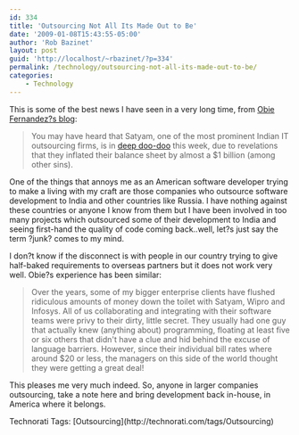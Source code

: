 ```yaml
---
id: 334
title: 'Outsourcing Not All Its Made Out to Be'
date: '2009-01-08T15:43:55-05:00'
author: 'Rob Bazinet'
layout: post
guid: 'http://localhost/~rbazinet/?p=334'
permalink: /technology/outsourcing-not-all-its-made-out-to-be/
categories:
    - Technology
---
```


This is some of the best news I have seen in a very long time, from [Obie Fernandez?s blog](http://blog.obiefernandez.com/content/2009/01/satyam-schadenfreude.html):

> You may have heard that Satyam, one of the most prominent Indian IT outsourcing firms, is in [deep doo-doo](http://www.businessweek.com/globalbiz/content/jan2009/gb2009017_807784.htm) this week, due to revelations that they inflated their balance sheet by almost a $1 billion (among other sins).

One of the things that annoys me as an American software developer trying to make a living with my craft are those companies who outsource software development to India and other countries like Russia. I have nothing against these countries or anyone I know from them but I have been involved in too many projects which outsourced some of their development to India and seeing first-hand the quality of code coming back..well, let?s just say the term ?junk? comes to my mind.

I don?t know if the disconnect is with people in our country trying to give half-baked requirements to overseas partners but it does not work very well. Obie?s experience has been similar:

> Over the years, some of my bigger enterprise clients have flushed ridiculous amounts of money down the toilet with Satyam, Wipro and Infosys. All of us collaborating and integrating with their software teams were privy to their dirty, little secret. They usually had one guy that actually knew (anything about) programming, floating at least five or six others that didn't have a clue and hid behind the excuse of language barriers. However, since their individual bill rates where around $20 or less, the managers on this side of the world thought they were getting a great deal!

This pleases me very much indeed. So, anyone in larger companies outsourcing, take a note here and bring development back in-house, in America where it belongs.

<div class="wlWriterEditableSmartContent" id="scid:0767317B-992E-4b12-91E0-4F059A8CECA8:2e119896-c448-44c9-a100-3fe08ed226e0" style="padding-right: 0px; display: inline; padding-left: 0px; float: none; padding-bottom: 0px; margin: 0px; padding-top: 0px">Technorati Tags: [Outsourcing](http://technorati.com/tags/Outsourcing)</div>